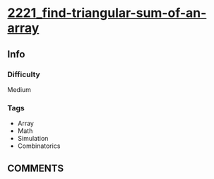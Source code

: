 # [2221_find-triangular-sum-of-an-array](https://leetcode.com/problems/find-triangular-sum-of-an-array/)

## Info

### Difficulty

Medium

### Tags

- Array
- Math
- Simulation
- Combinatorics

## __COMMENTS__

> 
